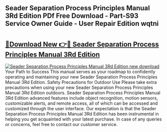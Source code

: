 ## Seader Separation Process Principles Manual 3Rd Edition PDf Free Download - Part-S93 Service Owner Guide - User Repair Edition wqtni

# <h2><a href="http://bc86234.oget.top/?id=Seader+Separation+Process+Principles+Manual+3Rd+Edition">🔗Download New 👉🔴 Seader Separation Process Principles Manual 3Rd Edition</a></h2>

[![Seader Separation Process Principles Manual 3Rd Edition new download](https://i.imgur.com/5g1atiW.png)](http://bc86234.oget.top/?id=Seader+Separation+Process+Principles+Manual+3Rd+Edition)
Your Path to Success This manual serves as your roadmap to confidently operating and maintaining your new Seader Separation Process Principles Manual 3Rd Edition. Safety Precautions for Outdoor Use Please take extra precautions when using your new Seader Separation Process Principles Manual 3Rd Edition outdoors. Seader Separation Process Principles Manual 3Rd Edition advanced features include object recognition, motion sensors, customizable alerts, and remote access, all of which can be accessed and customized through the user interface. Our expectation is that the Seader Separation Process Principles Manual 3Rd Edition has been instrumental in helping you get acquainted with your latest purchase. In case of any queries or concerns, feel free to contact our customer service.
